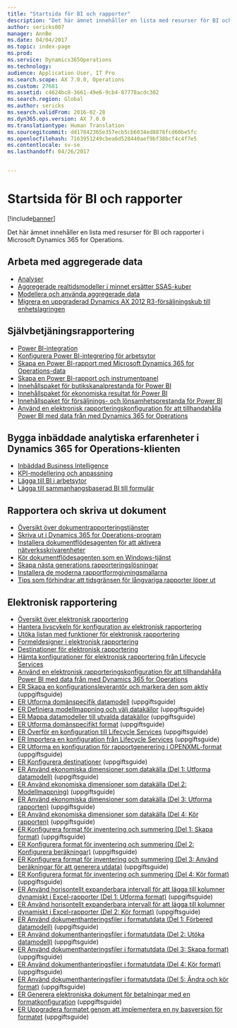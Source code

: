 ```yaml
---
title: "Startsida för BI och rapporter"
description: "Det här ämnet innehåller en lista med resurser för BI och rapporter i Microsoft Dynamics 365 for Operations."
author: sericks007
manager: AnnBe
ms.date: 04/04/2017
ms.topic: index-page
ms.prod: 
ms.service: Dynamics365Operations
ms.technology: 
audience: Application User, IT Pro
ms.search.scope: AX 7.0.0, Operations
ms.custom: 27681
ms.assetid: c4624bc8-3661-49e6-9cb4-87778acdc302
ms.search.region: Global
ms.author: sericks
ms.search.validFrom: 2016-02-28
ms.dyn365.ops.version: AX 7.0.0
ms.translationtype: Human Translation
ms.sourcegitcommit: dd17842365e357ecb5cb6034ed8878fcd60be5fc
ms.openlocfilehash: 7163951249cbea6d528440aef9bf38bcf4c4f7e5
ms.contentlocale: sv-se
ms.lasthandoff: 04/26/2017


---
```


# <a name="bi-amp-reporting-home-page"></a>Startsida för BI och rapporter

[!include[banner](../includes/banner.md)]


Det här ämnet innehåller en lista med resurser för BI och rapporter i Microsoft Dynamics 365 for Operations. 

<a name="working-with-aggregate-data"></a>Arbeta med aggregerade data
---------------------------

-   [Analyser](analytics.md)
-   [Aggregerade realtidsmodeller i minnet ersätter SSAS-kuber](..\migration-upgrade\in-memory-real-time-aggregate-models.md)
-   [Modellera och använda aggregerade data](model-aggregate-data.md)
-   [Migrera en uppgraderad Dynamics AX 2012 R3-försäljningskub till enhetslagringen](..\migration-upgrade\migrate-upgraded-cube-entity-store.md)

## <a name="self-service-reporting"></a>Självbetjäningsrapportering
-   [Power BI-integration](power-bi-integration.md)
-   [Konfigurera Power BI-integrering för arbetsytor](configure-power-bi-integration.md)
-   [Skapa en Power BI-rapport med Microsoft Dynamics 365 for Operations-data](create-powerbi-report-data.md)
-   [Skapa en Power BI-rapport och instrumentpanel](create-powerbi-report-dashboard.md)
-   [Innehållspaket för butikskanalprestanda för Power BI](retail-channel-performance-dashboard-power-bi-data.md)
-   [Innehållspaket för ekonomiska resultat för Power BI](financial-performance-power-bi-content-pack.md)
-   [Innehållspaket för försäljnings- och lönsamhetsprestanda för Power BI](sales-profitability-performance-content-pack.md)
-   [Använd en elektronisk rapporteringskonfiguration för att tillhandahålla Power BI med data från med Dynamics 365 for Operations](general-electronic-reporting-report-configuration-get-data-powerbi.md)

## <a name="building-embedded-analytical-experiences-in-the-dynamics-365-for-operations-client"></a>Bygga inbäddade analytiska erfarenheter i Dynamics 365 for Operations-klienten
-   [Inbäddad Business Intelligence](analytics.md#embedded-business-intelligence)
-   [KPI-modellering och anpassning](analytics.md#kpi-modeling-and-customization)
-   [Lägga till BI i arbetsytor](add-bi-workspaces.md)
-   [Lägga till sammanhangsbaserad BI till formulär](add-contextual-bi-forms.md)

## <a name="document-reporting-and-printing"></a>Rapportera och skriva ut dokument
-   [Översikt över dokumentrapporteringstjänster](document-reporting-services.md)
-   [Skriva ut i Dynamics 365 for Operations-program](print-documents.md)
-   [Installera dokumentflödesagenten för att aktivera nätverksskrivarenheter](install-document-routing-agent.md)
-   [Kör dokumentflödesagenten som en Windows-tjänst](run-document-routing-agent-as-windows-service.md)
-   [Skapa nästa generations rapporteringslösningar](create-nextgen-reporting-solutions.md)
-   [Installera de moderna rapportformgivningsmallarna](install-modern-report-design-templates.md)
-   [Tips som förhindrar att tidsgränsen för långvariga rapporter löper ut](prevent-long-running-reports-timing-out.md)

## <a name="electronic-reporting"></a>Elektronisk rapportering
-   [Översikt över elektronisk rapportering](general-electronic-reporting.md)
-   [Hantera livscykeln för konfiguration av elektronisk rapportering](general-electronic-reporting-manage-configuration-lifecycle.md)
-   [Utöka listan med funktioner för elektronisk rapportering](general-electronic-reporting-formulas-list-extension.md)
-   [Formeldesigner i elektronisk rapportering](general-electronic-reporting-formula-designer.md)
-   [Destinationer för elektronisk rapportering](electronic-reporting-destinations.md)
-   [Hämta konfigurationer för elektronisk rapportering från Lifecycle Services](download-electronic-reporting-configuration-lcs.md)
-   [Använd en elektronisk rapporteringskonfiguration för att tillhandahålla Power BI med data från med Dynamics 365 for Operations](general-electronic-reporting-report-configuration-get-data-powerbi.md)
-   [ER Skapa en konfigurationsleverantör och markera den som aktiv](http://ax.help.dynamics.com/en/wiki/er-select-service-provider/) (uppgiftsguide)
-   [ER Utforma domänspecifik datamodell](http://ax.help.dynamics.com/en/wiki/er-design-domain-specific-data-model/) (uppgiftsguide)
-   [ER Definiera modellmappning och välj datakällor](http://ax.help.dynamics.com/en/wiki/er-define-model-mapping-and-select-data-sources/) (uppgiftsguide)
-   [ER Mappa datamodeller till utvalda datakällor](http://ax.help.dynamics.com/en/wiki/er-map-data-model-to-selected-data-sources/) (uppgiftsguide)
-   [ER Utforma domänspecifikt format](http://ax.help.dynamics.com/en/wiki/er-design-domain-specific-format/) (uppgiftsguide)
-   [ER Överför en konfiguration till Lifecycle Services](http://ax.help.dynamics.com/en/wiki/upload-a-configuration-into-lifecycle-services/) (uppgiftsguide)
-   [ER Importera en konfiguration från Lifecycle Services](http://ax.help.dynamics.com/en/wiki/import-a-configuration-from-lifecycle-services/) (uppgiftsguide)
-   [ER Utforma en konfiguration för rapportgenerering i OPENXML-format](http://ax.help.dynamics.com/en/wiki/design-a-configuration-for-generating-reports-in-openxml-format/) (uppgiftsguide)
-   [ER Konfigurera destinationer](http://ax.help.dynamics.com/en/wiki/configure-destinations/) (uppgiftsguide)
-   [ER Använd ekonomiska dimensioner som datakälla (Del 1: Utforma datamodell)](http://ax.help.dynamics.com/en/wiki/er-use-financial-dimensions-as-a-data-source-part-1-design-data-model/) (uppgiftsguide)
-   [ER Använd ekonomiska dimensioner som datakälla (Del 2: Modellmappning)](http://ax.help.dynamics.com/en/wiki/er-use-financial-dimensions-as-a-data-source-part-2-model-mapping/) (uppgiftsguide)
-   [ER Använd ekonomiska dimensioner som datakälla (Del 3: Utforma rapporten)](http://ax.help.dynamics.com/en/wiki/er-use-financial-dimensions-as-a-data-source-part-3-design-the-report/) (uppgiftsguide)
-   [ER Använd ekonomiska dimensioner som datakälla (Del 4: Kör rapporten)](http://ax.help.dynamics.com/en/wiki/er-use-financial-dimensions-as-a-data-source-part-4-run-the-report/) (uppgiftsguide)
-   [ER Konfigurera format för inventering och summering (Del 1: Skapa format)](http://ax.help.dynamics.com/en/wiki/er-configure-format-to-do-counting-and-summing-part-1-create-format/) (uppgiftsguide)
-   [ER Konfigurera format för inventering och summering (Del 2: Konfigurera beräkningar)](http://ax.help.dynamics.com/en/wiki/er-configure-format-to-do-counting-and-summing-part-2-configure-computations/) (uppgiftsguide)
-   [ER Konfigurera format för inventering och summering (Del 3: Använd beräkningar för att generera utdata)](http://ax.help.dynamics.com/en/wiki/er-configure-format-to-do-counting-and-summing-part-3-use-computations-to-make-the-output/) (uppgiftsguide)
-   [ER Konfigurera format för inventering och summering (Del 4: Kör format)](http://ax.help.dynamics.com/en/wiki/er-configure-format-to-do-counting-and-summing-part-4-run-format/) (uppgiftsguide)
-   [ER Använd horisontellt expanderbara intervall för att lägga till kolumner dynamiskt i Excel-rapporter (Del 1: Utforma format)](http://ax.help.dynamics.com/en/wiki/er-use-horizontally-expandable-ranges-to-dynamically-add-columns-in-excel-reports-part-1-design-format/) (uppgiftsguide)
-   [ER Använd horisontellt expanderbara intervall för att lägga till kolumner dynamiskt i Excel-rapporter (Del 2: Kör format)](http://ax.help.dynamics.com/en/wiki/er-use-horizontally-expandable-ranges-to-dynamically-add-columns-in-excel-reports-part-2-run-format/) (uppgiftsguide)
-   [ER Använd dokumenthanteringsfiler i formatutdata (Del 1: Förbered datamodell)](http://ax.help.dynamics.com/en/wiki/er-use-document-management-files-in-format-outputs-part-1-prepare-data-model/) (uppgiftsguide)
-   [ER Använd dokumenthanteringsfiler i formatutdata (Del 2: Utöka datamodell)](http://ax.help.dynamics.com/en/wiki/er-use-document-management-files-in-format-outputs-part-2-extend-data-model/) (uppgiftsguide)
-   [ER Använd dokumenthanteringsfiler i formatutdata (Del 3: Skapa format)](http://ax.help.dynamics.com/en/wiki/er-use-document-management-files-in-format-outputs-part-3-create-format/) (uppgiftsguide)
-   [ER Använd dokumenthanteringsfiler i formatutdata (Del 4: Kör format)](http://ax.help.dynamics.com/en/wiki/er-use-document-management-files-in-format-outputs-part-4-run-format/) (uppgiftsguide)
-   [ER Använd dokumenthanteringsfiler i formatutdata (Del 5: Ändra och kör format)](http://ax.help.dynamics.com/en/wiki/er-use-document-management-files-in-format-outputs-part-5-modify-and-run-format/) (uppgiftsguide)
-   [ER Generera elektroniska dokument för betalningar med en formatkonfiguration](http://ax.help.dynamics.com/en/wiki/generate-electronic-documents-for-payments-using-a-format-configuration/) (uppgiftsguide)
-   [ER Uppgradera formatet genom att implementera en ny basversion för formatet](http://ax.help.dynamics.com/en/wiki/upgrade-your-format-by-adopting-a-new-base-version-of-that-format/) (uppgiftsguide)







